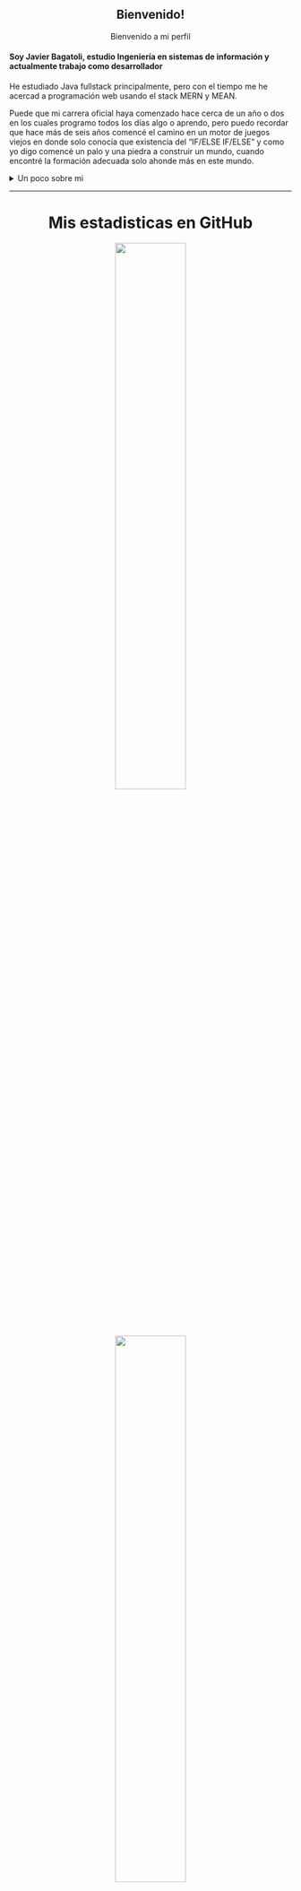 <div align="center">
<h2> Bienvenido!</h2>
</div>

<div align="center" width="50">

</div>

<div align="center">
Bienvenido a mi perfil<br>
</div>

<div>
<h4>Soy Javier Bagatoli, estudio Ingeniería en sistemas de información y actualmente trabajo como desarrollador</h4>
<p>He estudiado Java fullstack principalmente, pero con el tiempo me he acercad a programación web usando el stack MERN y MEAN.</p>
<p>Puede que mi carrera oficial haya comenzado hace cerca de un año o dos en los cuales programo todos los días algo o aprendo, pero puedo recordar que hace más de seis años comencé el camino en un motor de juegos viejos en donde solo conocía que existencia del <q>IF/ELSE IF/ELSE</q> y como yo digo comencé un palo y una piedra a construir un mundo, cuando encontré la formación adecuada solo ahonde más en este mundo.</p>
</div>

<details>
  <summary>Un poco sobre mi</summary>
  
- 🔭 De joven le dedique algún tiempo al estudio del espacio como hobby

- 📚  Me gusta la lectura de mundos fantásticos o ciencia ficción

- 🤖 Siempre que puedo intento automatizar u optimizar procesos

- 👨‍🎓 Me gusta aprender para mejorar, dominado las herramientas y lenguajes.


</details>

---
<div align="center">
<h1>Mis estadisticas en GitHub</h1>

  <a href="https://github.com/JavierBagatoli"><img width="50%" src="https://github-readme-stats.vercel.app/api?username=JavierBagatoli&theme=gruvbox&title_color=3EDBCA"></a>
    <a href="https://github.com/JavierBagatoli"><img width="50%" src="http://github-readme-streak-stats.herokuapp.com/?user=JavierBagatoli&theme=gruvbox&date_format=M%20j%5B%2C%20Y%5D&ring=3EDBCA&fire=3EDBCA&sideNums=3EDBCA"></a>

<i>Que la codificacion te acompañe!</i> 🚀
</div>


<div align="center">

</br>
</br>

---

<i>Contacto:</i><br>

<a href="https://www.linkedin.com/in/javier-bagatoli/" target="_blank"><img src="https://img.shields.io/badge/LinkedIn-%230077B5.svg?&style=flat-square&logo=linkedin&logoColor=white" alt="LinkedIn"></a>
</div>

